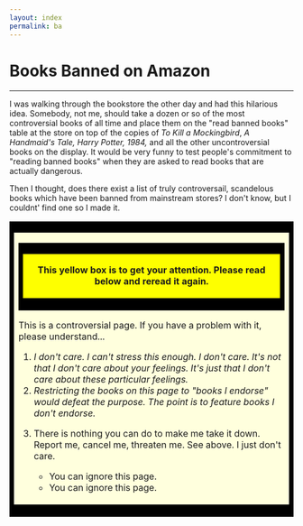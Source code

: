 ```yaml
---
layout: index
permalink: ba
---
```


# Books Banned on Amazon

---

I was walking through the bookstore the other day and had this hilarious idea. Somebody, not me, should take a dozen or so of the most controversial books of all time and place them on the "read banned books" table at the store on top of the copies of *To Kill a Mockingbird*, *A Handmaid's Tale,* *Harry Potter,* *1984,* and all the other uncontroversial books on the display. It would be very funny to test people's commitment to "reading banned books" when they are asked to read books that are actually dangerous.

Then I thought, does there exist a list of truly controversail, scandelous books which have been banned from mainstream stores? I don't know, but I couldnt' find one so I made it.

<div align="CENTER">
<table border="0" cellpadding="2" cellspacing="0" width="80%">
 <tbody><tr>
 <td bgcolor="#000000">
 <table border="0" cellpadding="16" cellspacing="0" width="100%">
<tbody><tr>
<td bgcolor="#FFFFDD">
 <p>
 </p><div align="CENTER">
  <table border="0" cellpadding="2" cellspacing="0">
  <tbody><tr>
  <td bgcolor="#000000">
  <table border="0" cellpadding="16" cellspacing="0" width="100%">
  <tbody><tr>
  <td align="CENTER" bgcolor="#FEFF00">
 <p><b> This yellow box is to get your attention. Please read below and reread it again.</b>
</p></td>
 </tr>
</tbody></table>
  </td>
 </tr>
</tbody></table>
</div>

 <p> This is a controversial page. If you have a problem with it, please understand...

 </p><p>
</p><ol>
<li> <i>I don't care. I can't stress this enough. I don't care. It's not that I don't care about your feelings. It's just that I don't care about these particular feelings.</i>
           
 <li> <i>Restricting the books on this page to "books I endorse" would defeat the purpose. The point is to feature books I don't endorse.</i>

 <p></p></li><li> There is nothing you can do to make me take it down. Report me, cancel me, threaten me. See above. I just don't care.

<p>
</p><ul>
 <li> You can ignore this page.
</li><li> You can ignore this page.
</li></ul>
</li></ol>
</td>
</tr>
</tbody></table>
 </td>
</tr>
</tbody></table>
 </div>
